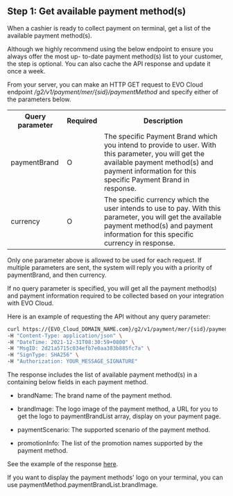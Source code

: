 ## Step 1: Get available payment method(s)

When a cashier is ready to collect payment on terminal, get a list of the available payment method(s).

Although we highly recommend using the below endpoint to ensure you always offer the most up- to-date payment method(s) list to your customer, the step is optional. You can also cache the API response and update it once a week.

From your server, you can make an HTTP GET request to EVO Cloud endpoint */g2/v1/payment/mer/{sid}/paymentMethod* and specify either of the parameters below.

<table>
    <tr>
        <th>Query parameter</th>
        <th>Required</th>
        <th>Description</th>
    </tr>
    <tr>
        <td>paymentBrand</td>
        <td>O</td>
        <td>The specific Payment Brand which you intend to provide to user. With this parameter, you will get the available payment method(s) and payment information for this specific Payment Brand in response.</td>
    </tr>
    <tr>
        <td>currency</td>
        <td>O</td>
        <td>The specific currency which the user intends to use to pay. With this parameter, you will get the available payment method(s) and payment information for this specific currency in response.</td>
    </tr>
</table>

Only one parameter above is allowed to be used for each request. If multiple parameters are sent,
the system will reply you with a priority of paymentBrand, and then currency.

If no query parameter is specified, you will get all the payment method(s) and payment information required to be collected based on your integration with EVO Cloud.

Here is an example of requesting the API without any query parameter:

```bash
curl https://{EVO_Cloud_DOMAIN_NAME.com}/g2/v1/payment/mer/{sid}/paymentMethod \
-H "Content-Type: application/json" \
-H "DateTime: 2021-12-31T08:30:59+0800" \
-H "MsgID: 2d21a5715c034efb7e0aa383b885fc7a" \
-H "SignType: SHA256" \
-H "Authorization: YOUR_MESSAGE_SIGNATURE"
```

The response includes the list of available payment method(s) in a containing below fields in each payment method.

* brandName: The brand name of the payment method.

* brandImage: The logo image of the payment method, a URL for you to get the logo to paymentBrandList array, display on your payment page.

* paymentScenario: The supported scenario of the payment method.

* promotionInfo: The list of the promotion names supported by the payment method.

See the example of the response [here](./in-store-paymentmethod-response-example.md).

If you want to display the payment methods' logo on your terminal, you can use paymentMethod.paymentBrandList.brandImage.